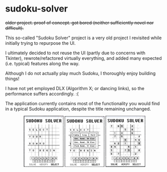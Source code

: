 # sudoku-solver

~~older project. proof of concept. got bored (neither sufficiently novel nor difficult).~~

This so-called "Sudoku Solver" project is a very old project I revisited while initially trying to repurpose the UI.

I ultimately decided to not reuse the UI (partly due to concerns with Tkinter), rewrote/refactored virtually everything, and added many expected (i.e. typical) features along the way.

Although I do not actually play much Sudoku, I thoroughly enjoy building things!

I have not yet employed DLX (Algorithm X; or dancing links), so the performance suffers accordingly. :(

The application currently contains most of the functionality you would find in a typical Sudoku application, despite the title remaining unchanged.

<div align="center">
    <img width="25%" src="https://github.com/scott-sattler/sudoku-solver/blob/58a964767b7cfa62e57f8bbf8a735fd21e658af4/screenshots/readme_image_1.png">
    <img width="25%" src="https://github.com/scott-sattler/sudoku-solver/blob/58a964767b7cfa62e57f8bbf8a735fd21e658af4/screenshots/readme_image_2.png">
    <img width="25%" src="https://github.com/scott-sattler/sudoku-solver/blob/58a964767b7cfa62e57f8bbf8a735fd21e658af4/screenshots/readme_image_3.png">
</div>